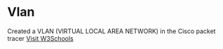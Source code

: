 # Vlan
Created a VLAN (VIRTUAL LOCAL AREA NETWORK) in the Cisco packet tracer
<a href=" https://github.com/namimurali/Vlan/assets/139318303/b88ddc7e-614d-41ae-b748-077ed9427b9d ">Visit W3Schools</a>
